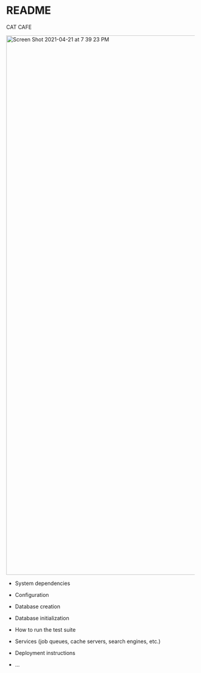 # README

CAT CAFE

<img width="1440" alt="Screen Shot 2021-04-21 at 7 39 23 PM" src="https://user-images.githubusercontent.com/72949156/115635293-63bf0c80-a2d9-11eb-8161-25119a0abd59.png">

* System dependencies

* Configuration

* Database creation

* Database initialization

* How to run the test suite

* Services (job queues, cache servers, search engines, etc.)

* Deployment instructions

* ...
